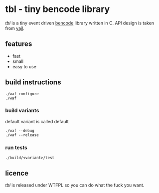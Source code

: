 tbl - tiny bencode library
==========================
*tbl* is a tiny event driven [bencode](http://en.wikipedia.org/wiki/Bencode)
library written in C. API design is taken from
[yajl](http://github.com/lloyd/yajl).

features
--------
* fast
* small
* easy to use

build instructions
------------------

	./waf configure
	./waf

### build variants

default variant is called default

	./waf --debug
	./waf --release

### run tests

	./build/<variant>/test

licence
-------
*tbl* is released under WTFPL so you can do what the fuck you want.

